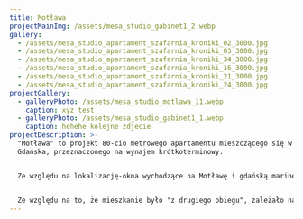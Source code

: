 ```yaml
---
title: Motława
projectMainImg: /assets/mesa_studio_gabinet1_2.webp
gallery:
  - /assets/mesa_studio_apartament_szafarnia_kroniki_02_3000.jpg
  - /assets/mesa_studio_apartament_szafarnia_kroniki_03_3000.jpg
  - /assets/mesa_studio_apartament_szafarnia_kroniki_34_3000.jpg
  - /assets/mesa_studio_apartament_szafarnia_kroniki_16_3000.jpg
  - /assets/mesa_studio_apartament_szafarnia_kroniki_21_3000.jpg
  - /assets/mesa_studio_apartament_szafarnia_kroniki_24_3000.jpg
projectGallery:
  - galleryPhoto: /assets/mesa_studio_motlawa_11.webp
    caption: xyz test
  - galleryPhoto: /assets/mesa_studio_gabinet1_1.webp
    caption: hehehe kolejne zdjecie
projectDescription: >-
  "Motława" to projekt 80-cio metrowego apartamentu mieszczącego się w centrum
  Gdańska, przeznaczonego na wynajem krótkoterminowy.


  Ze względu na lokalizację-okna wychodzące na Motławę i gdańską marinę, postanowiłyśmy zaprojektować tę przestrzeń nawiązując do tego, co ją otacza. Spojrzeć na nią jak na mieszkanie-jacht, wpuścić (wlać?) Zatokę Gdańską do wnętrza. Nie bazując wyłącznie na odnoszących się do Gdańska akcentach dekoracyjnych; w sposób mniej oczywisty, a nieco bardziej scenograficzny. Tak, aby goście apartamentu mogli doświadczyć go w sposób wielowymiarowy. Z tego względu postanowiłyśmy sufit w strefie wejścia wykończyć tapetą nawiązującą do tafli wody, jedną z sypialni doświetlić za pomocą okna-bulaja, a nad stołem zawiesić lampę wywołująca skojarzenie z żaglem. W salonie stworzyłyśmy podświetlaną zabudowę-instalację w kształcie fal, która największe wrażenie robi po zmroku. 


  Ze względu na to, że mieszkanie było "z drugiego obiegu", zależało nam na wykorzystaniu elementów, które w nim zastałyśmy. Kierując się aspektem ekologicznym, jak i budżetowym, kuchenną zabudowę zaprojektowałyśmy tak, aby korespondowała z kamiennym blatem, który był elementem wcześniejszej aranżacji. Dopełniłyśmy go płytkami ze wzorem wywołujacym skojarzenie z pianą morską i otuliłyśmy wszechobecnymi odcieniami błękitu.
---
```

